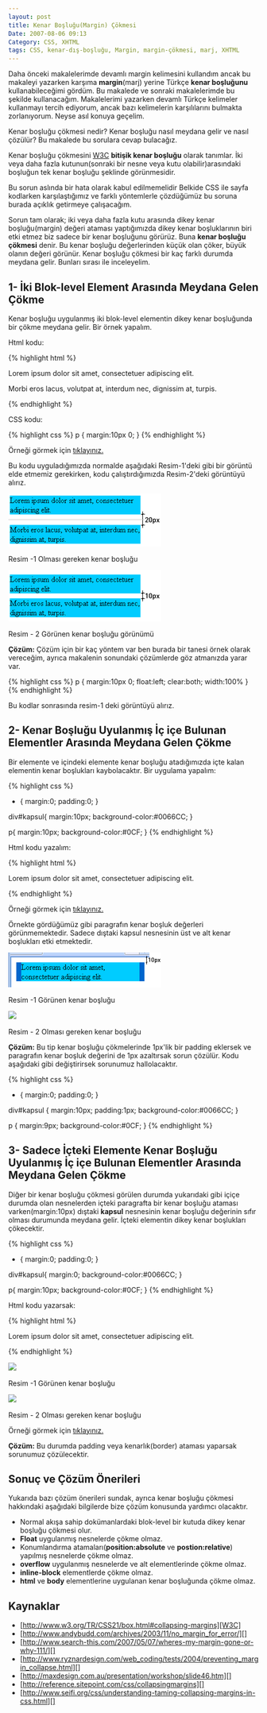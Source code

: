 ```yaml
---
layout: post
title: Kenar Boşluğu(Margin) Çökmesi
Date: 2007-08-06 09:13
Category: CSS, XHTML
tags: CSS, kenar-dış-boşluğu, Margin, margin-çökmesi, marj, XHTML
---
```


Daha önceki makalelerimde devamlı margin kelimesini kullandım ancak bu
makaleyi yazarken karşıma **margin**(marj) yerine Türkçe **kenar
boşluğunu** kullanabileceğimi gördüm. Bu makalede ve sonraki
makalelerimde bu şekilde kullanacağım. Makalelerimi yazarken devamlı
Türkçe kelimeler kullanmayı tercih ediyorum, ancak bazı kelimelerin
karşılılarını bulmakta zorlanıyorum. Neyse asıl konuya geçelim.

Kenar boşluğu çökmesi nedir? Kenar boşluğu nasıl meydana gelir ve nasıl
çözülür? Bu makalede bu sorulara cevap bulacağız.

Kenar boşluğu çökmesini [W3C][] **bitişik kenar boşluğu** olarak
tanımlar. İki veya daha fazla kutunun(sonraki bir nesne veya kutu
olabilir)arasındaki boşluğun tek kenar boşluğu şeklinde görünmesidir.

Bu sorun aslında bir hata olarak kabul edilmemelidir Belkide CSS ile
sayfa kodlarken karşılaştığımız ve farklı yöntemlerle çözdüğümüz bu
soruna burada açıklık getirmeye çalışacağım.

Sorun tam olarak; iki veya daha fazla kutu arasında dikey kenar
boşluğu(margin) değeri ataması yaptığımızda dikey kenar boşluklarının
biri etki etmez biz sadece bir kenar boşluğunu görürüz. Buna **kenar
boşluğu çökmesi** denir. Bu kenar boşluğu değerlerinden küçük olan
çöker, büyük olanın değeri görünür. Kenar boşluğu çökmesi bir kaç farklı
durumda meydana gelir. Bunları sırası ile inceleyelim.

## 1- İki Blok-level Element Arasında Meydana Gelen Çökme

Kenar boşluğu uygulanmış iki blok-level elementin dikey kenar boşluğunda
bir çökme meydana gelir. Bir örnek yapalım.

Html kodu:

{% highlight html %}
<p>Lorem ipsum dolor sit amet, consectetuer adipiscing elit.<p>
<p>Morbi eros lacus, volutpat at, interdum nec, dignissim at, turpis.</p>
{% endhighlight %}

CSS kodu:

{% highlight css %}
p {
	margin:10px 0;
}
{% endhighlight %}

Örneği görmek için [tıklayınız.][]

Bu kodu uyguladığımızda normalde aşağıdaki Resim-1'deki gibi bir görüntü
elde etmemiz gerekirken, kodu çalıştırdığımızda Resim-2'deki görüntüyü
alırız.

![Resim - 1][]

Resim -1 Olması gereken kenar boşluğu          

![Resim - 2][]

Resim - 2 Görünen kenar boşluğu görünümü         

**Çözüm:** Çözüm için bir kaç yöntem var ben burada bir tanesi örnek
olarak vereceğim, ayrıca makalenin sonundaki çözümlerde göz atmanızda
yarar var.

{% highlight css %}
p {
	margin:10px 0;
	float:left;
	clear:both;
	width:100%
}
{% endhighlight %}

Bu kodlar sonrasında resim-1 deki görüntüyü alırız.

## 2- Kenar Boşluğu Uyulanmış İç içe Bulunan Elementler Arasında Meydana Gelen Çökme

Bir elemente ve içindeki elemente kenar boşluğu atadığımızda içte kalan
elementin kenar boşlukları kaybolacaktır. Bir uygulama yapalım:

{% highlight css %}
* {
	margin:0;
	padding:0;
}

div#kapsul{
	margin:10px;
	background-color:#0066CC;
}

p{
	margin:10px;
	background-color:#0CF;
}
{% endhighlight %}

Html kodu yazalım:

{% highlight html %}
<div id="kapsul"> <p>Lorem ipsum dolor sit amet, consectetuer adipiscing elit.</p> </div>
{% endhighlight %}

Örneği görmek için [tıklayınız.][1]

Örnekte gördüğümüz gibi paragrafın kenar boşluk değerleri
görünmemektedir. Sadece dıştaki kapsul nesnesinin üst ve alt kenar
boşlukları etki etmektedir.

![Olması gerek kenar boşluğu görünüm][]

Resim -1 Görünen kenar boşluğu        

![][100]

Resim - 2 Olması gereken kenar boşluğu

**Çözüm:** Bu tip kenar boşluğu çökmelerinde 1px'lik bir padding
eklersek ve paragrafın kenar boşluk değerini de 1px azaltırsak sorun
çözülür. Kodu aşağıdaki gibi değiştirirsek sorunumuz hallolacaktır.

{% highlight css %}
* {
	margin:0;
	padding:0;
}

div#kapsul {
	margin:10px;
	padding:1px;
	background-color:#0066CC;
}

p {
	margin:9px;
	background-color:#0CF;
}
{% endhighlight %}

## 3- Sadece İçteki Elemente Kenar Boşluğu Uyulanmış İç içe Bulunan Elementler Arasında Meydana Gelen Çökme

Diğer bir kenar boşluğu çökmesi görülen durumda yukarıdaki gibi içiçe
durumda olan nesnelerden içteki paragrafta bir kenar boşluğu ataması
varken(margin:10px) dıştaki **kapsul** nesnesinin kenar boşluğu
değerinin sıfır olması durumunda meydana gelir. İçteki elementin dikey
kenar boşlukları çökecektir.

{% highlight css %}
* {
	margin:0;
	padding:0;
}

div#kapsul{
	margin:0;
	background-color:#0066CC;
}

p{
	margin:10px;
	background-color:#0CF;
}
{% endhighlight %}

Html kodu yazarsak:

{% highlight html %}
<div id="kapsul"> <p>Lorem ipsum dolor sit amet, consectetuer adipiscing elit.</p> </div>
{% endhighlight %}

![][2]

Resim -1 Görünen kenar boşluğu        

![][3]

Resim - 2 Olması gereken kenar boşluğu     

Örneği görmek için [tıklayınız.][4]

**Çözüm:** Bu durumda padding veya kenarlık(border) ataması yaparsak
sorunumuz çözülecektir.

## Sonuç ve Çözüm Önerileri

Yukarıda bazı çözüm önerileri sundak, ayrıca kenar boşluğu çökmesi
hakkındaki aşağıdaki bilgilerde bize çözüm konusunda yardımcı olacaktır.

-   Normal akışa sahip dokümanlardaki blok-level bir kutuda dikey kenar
    boşluğu çökmesi olur.
-   **Float** uygulanmış nesnelerde çökme olmaz.
-   Konumlandırma atamaları(**position:absolute** ve
    **postion:relative**) yapılmış nesnelerde çökme olmaz.
-   **overflow** uygulanmış nesnelerde ve alt elementlerinde çökme
    olmaz.
-   **inline-block** elementlerde çökme olmaz.
-   **html** ve **body** elementlerine uygulanan kenar boşluğunda çökme
    olmaz.

## Kaynaklar

-   [http://www.w3.org/TR/CSS21/box.html#collapsing-margins][W3C]
-   [http://www.andybudd.com/archives/2003/11/no_margin_for_error/][]
-   [http://www.search-this.com/2007/05/07/wheres-my-margin-gone-or-why-111/][]
-   [http://www.ryznardesign.com/web_coding/tests/2004/preventing_margin_collapse.html][]
-   [http://maxdesign.com.au/presentation/workshop/slide46.htm][]
-   [http://reference.sitepoint.com/css/collapsingmargins][]
-   [http://www.seifi.org/css/understanding-taming-collapsing-margins-in-css.html][]


  [W3C]: http://www.w3.org/TR/CSS21/box.html#collapsing-margins
  [tıklayınız.]: /dokumanlar/margin_cokmesi_01.html
    "Kenar boşluğu çökmesi"
  [Resim - 1]: /images/margin_cokmesi2.gif
  [Resim - 2]: /images/margin_cokmesi1.gif
  [1]: /dokumanlar/margin_cokmesi_02.html
  [Olması gerek kenar boşluğu görünüm]: /images/margin_cokmesi21.gif
  [100]: /images/margin_cokmesi22.gif
  [2]: /images/margin_cokmesi31.gif
  [3]: /images/margin_cokmesi32.gif
  [4]: /dokumanlar/margin_cokmesi_03.html
  [http://www.andybudd.com/archives/2003/11/no_margin_for_error/]: http://www.andybudd.com/archives/2003/11/no_margin_for_error/
  [http://www.search-this.com/2007/05/07/wheres-my-margin-gone-or-why-111/]: http://www.search-this.com/2007/05/07/wheres-my-margin-gone-or-why-111/
  [http://www.ryznardesign.com/web_coding/tests/2004/preventing_margin_collapse.html]: http://www.ryznardesign.com/web_coding/tests/2004/preventing_margin_collapse.html
  [http://maxdesign.com.au/presentation/workshop/slide46.htm]: http://maxdesign.com.au/presentation/workshop/slide46.htm
  [http://reference.sitepoint.com/css/collapsingmargins]: http://reference.sitepoint.com/css/collapsingmargins
  [http://www.seifi.org/css/understanding-taming-collapsing-margins-in-css.html]: http://www.seifi.org/css/understanding-taming-collapsing-margins-in-css.html
